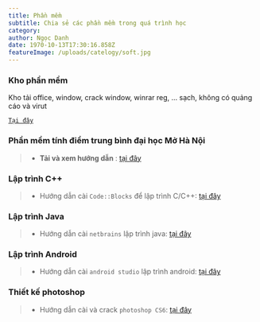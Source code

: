 ```yaml
---
title: Phần mềm
subtitle: Chia sẻ các phần mềm trong quá trình học
category:
author: Ngọc Danh
date: 1970-10-13T17:30:16.858Z
featureImage: /uploads/catelogy/soft.jpg
---
```

### Kho phần mềm 

Kho tải office, window, crack window, winrar reg, ... sạch, không có quảng cáo và virut

[`Tại đây`](https://bom.to/owcfnEa)

### Phần mềm tính điểm trung bình đại học Mở Hà Nội
>- **Tải và xem hướng dẫn** : [tại đây](https://bit.ly/3kM5FIo)
### Lập trình C++
>- Hướng dẫn cài `Code::Blocks` để lập trình C/C++: [tại đây](/huong-dan-cai-code-blocks)
### Lập trình Java
>- Hướng dẫn cài `netbrains` lập trình java: [tại đây](/#)
### Lập trình Android
>- Hướng dẫn cài `android studio` lập trình android: [tại đây](/#)
### Thiết kế photoshop
>- Hướng dẫn cài và crack `photoshop CS6`: [tại đây](/huong-dan-tai-crack-photoshop-cs6)
